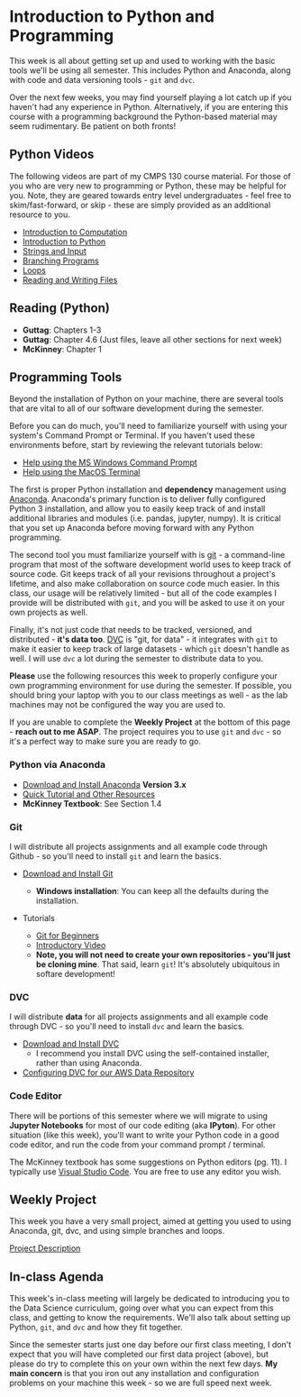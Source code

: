# Introduction to Python and Programming
This week is all about getting set up and used to working with the basic tools we'll be using all semester.  This includes Python and Anaconda, along with code and data versioning tools - `git` and `dvc`. 

Over the next few weeks, you may find yourself playing a lot catch up if you haven't had any experience in Python.  Alternatively, if you are entering this course with a programming background the Python-based material may seem rudimentary.  Be patient on both fronts!

## Python Videos
The following videos are part of my CMPS 130 course material.  For those of you who are very new to programming or Python, these may be helpful for you.  Note, they are geared towards entry level undergraduates - feel free to skim/fast-forward, or skip - these are simply provided as an additional resource to you.

- [Introduction to Computation](https://pages.ramapo.edu/~sfrees/courses/cmps130/modules/module00/)
- [Introduction to Python](https://pages.ramapo.edu/~sfrees/courses/cmps130/modules/module01/)
- [Strings and Input](https://pages.ramapo.edu/~sfrees/courses/cmps130/modules/module02/)
- [Branching Programs](https://pages.ramapo.edu/~sfrees/courses/cmps130/modules/module03/)
- [Loops](https://pages.ramapo.edu/~sfrees/courses/cmps130/modules/module04/)
- [Reading and Writing Files](https://pages.ramapo.edu/~sfrees/courses/cmps130/modules/module09)

## Reading (Python)
- **Guttag**:  Chapters 1-3
- **Guttag**:  Chapter 4.6 (Just files, leave all other sections for next week)
- **McKinney**:  Chapter 1

## Programming Tools
Beyond the installation of Python on your machine, there are several tools that are vital to all of our software development during the semester.  

Before you can do much, you'll need to familiarize yourself with using your system's Command Prompt or Terminal.  If you haven't used these environments before, start by reviewing the relevant tutorials below:
- [Help using the MS Windows Command Prompt](http://www.7tutorials.com/command-prompt-how-use-basic-commands)
- [Help using the MacOS Terminal](https://www.youtube.com/watch?v=-Vl4rpZVA6I)

The first is proper Python installation and **dependency** management using [Anaconda](https://www.anaconda.com/distribution/).  Anaconda's primary function is to deliver fully configured Python 3 installation, and allow you to easily keep track of and install additional libraries and modules (i.e. pandas, jupyter, numpy).  It is critical that you set up Anaconda before moving forward with any Python programming.

The second tool you must familiarize yourself with is [git](https://git-scm.com/) - a command-line program that most of the software development world uses to keep track of source code.  Git keeps track of all your revisions throughout a project's lifetime, and also make collaboration on source code much easier.  In this class, our usage will be relatively limited - but all of the code examples I provide will be distributed with `git`, and you will be asked to use it on your own projects as well.

Finally, it's not just code that needs to be tracked, versioned, and distributed - **it's data too**.  [DVC](https://dvc.org/) is "git, for data" - it integrates with `git` to make it easier to keep track of large datasets - which `git` doesn't handle as well.  I will use `dvc` a lot during the semester to distribute data to you.

**Please** use the following resources this week to properly configure your own programming environment for use during the semester.  If possible, you should bring your laptop with you to our class meetings as well - as the lab machines may not be configured the way you are used to.

If you are unable to complete the **Weekly Project** at the bottom of this page - **reach out to me ASAP**.  The project requires you to use `git` and `dvc` - so it's a perfect way to make sure you are ready to go.

### Python via Anaconda
- [Download and Install Anaconda](https://www.anaconda.com/distribution/#download-section) **Version 3.x**
- [Quick Tutorial and Other Resources](../anaconda.html)
- **McKinney Textbook**:  See Section 1.4

### Git
I will distribute all projects assignments and all example code through Github - so you'll need to install `git` and learn the basics.
- [Download and Install Git](https://git-scm.com/downloads)
     - **Windows installation**:  You can keep all the defaults during the installation.

- Tutorials
  - [Git for Beginners](https://product.hubspot.com/blog/git-and-github-tutorial-for-beginners)
  - [Introductory Video](https://www.youtube.com/watch?v=4SD6rWt9wUQ)
  - **Note, you will not need to create your own repositories - you'll just be cloning mine**.  That said, learn `git`!  It's absolutely ubiquitous in softare development!

### DVC
I will distribute **data** for all projects assignments and all example code through DVC - so you'll need to install `dvc` and learn the basics.
- [Download and Install DVC](https://dvc.org/doc/install)
    - I recommend you install DVC using the self-contained installer, rather than using Anaconda.
- [Configuring DVC for our AWS Data Repository](../dvc.html)

### Code Editor
There will be portions of this semester where we will migrate to using **Jupyter Notebooks** for most of our code editing (aka **IPyton**).  For other situation (like this week), you'll want to write your Python code in a good code editor, and run the code from your command prompt / terminal.  

The McKinney textbook has some suggestions on Python editors (pg. 11).  I typically use [Visual Studio Code](https://code.visualstudio.com/).  You are free to use any editor you wish.

## Weekly Project
This week you have a very small project, aimed at getting you used to using Anaconda, git, dvc, and using simple branches and loops.

[Project Description](https://github.com/scottfrees/cmps530-wp1)

## In-class Agenda
This week's in-class meeting will largely be dedicated to introducing you to the Data Science curriculum, going over what you can expect from this class, and getting to know the requirements.  We'll also talk about setting up Python, `git`, and `dvc` and how they fit together.

Since the semester starts just one day before our first class meeting, I don't expect that you will have completed our first data project (above), but please do try to complete this on your own within the next few days.  **My main concern** is that you iron out any installation and configuration problems on your machine this week - so we are full speed next week.
